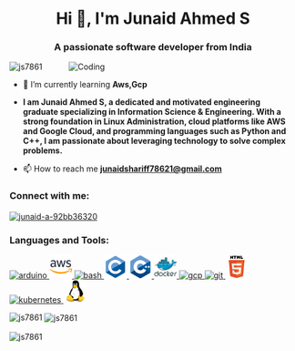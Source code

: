 <h1 align="center">Hi 👋, I'm Junaid Ahmed S</h1>
<h3 align="center">A passionate software developer from India</h3>

<img align="right" alt="Coding" width="400" src="https://media.tenor.com/GfSX-u7VGM4AAAAM/coding.gif" />


<p align="left"> <img src="https://komarev.com/ghpvc/?username=js7861&label=Profile%20views&color=0e75b6&style=flat" alt="js7861" /> </p>

- 🌱 I’m currently learning **Aws,Gcp**

- **I am Junaid Ahmed S, a dedicated and motivated engineering graduate specializing in Information Science & Engineering. With a strong foundation in Linux Administration, cloud platforms like AWS and Google Cloud, and programming languages such as Python and C++, I am passionate about leveraging technology to solve complex problems.**

- 📫 How to reach me **junaidshariff78621@gmail.com**

<h3 align="left">Connect with me:</h3>
<p align="left">
<a href="https://linkedin.com/in/junaid-a-92bb36320" target="blank"><img align="center" src="https://raw.githubusercontent.com/rahuldkjain/github-profile-readme-generator/master/src/images/icons/Social/linked-in-alt.svg" alt="junaid-a-92bb36320" height="30" width="40" /></a>
</p>

<h3 align="left">Languages and Tools:</h3>
<p align="left"> <a href="https://www.arduino.cc/" target="_blank" rel="noreferrer"> <img src="https://cdn.worldvectorlogo.com/logos/arduino-1.svg" alt="arduino" width="40" height="40"/> </a> <a href="https://aws.amazon.com" target="_blank" rel="noreferrer"> <img src="https://raw.githubusercontent.com/devicons/devicon/master/icons/amazonwebservices/amazonwebservices-original-wordmark.svg" alt="aws" width="40" height="40"/> </a> <a href="https://www.gnu.org/software/bash/" target="_blank" rel="noreferrer"> <img src="https://www.vectorlogo.zone/logos/gnu_bash/gnu_bash-icon.svg" alt="bash" width="40" height="40"/> </a> <a href="https://www.cprogramming.com/" target="_blank" rel="noreferrer"> <img src="https://raw.githubusercontent.com/devicons/devicon/master/icons/c/c-original.svg" alt="c" width="40" height="40"/> </a> <a href="https://www.w3schools.com/cpp/" target="_blank" rel="noreferrer"> <img src="https://raw.githubusercontent.com/devicons/devicon/master/icons/cplusplus/cplusplus-original.svg" alt="cplusplus" width="40" height="40"/> </a> <a href="https://www.docker.com/" target="_blank" rel="noreferrer"> <img src="https://raw.githubusercontent.com/devicons/devicon/master/icons/docker/docker-original-wordmark.svg" alt="docker" width="40" height="40"/> </a> <a href="https://cloud.google.com" target="_blank" rel="noreferrer"> <img src="https://www.vectorlogo.zone/logos/google_cloud/google_cloud-icon.svg" alt="gcp" width="40" height="40"/> </a> <a href="https://git-scm.com/" target="_blank" rel="noreferrer"> <img src="https://www.vectorlogo.zone/logos/git-scm/git-scm-icon.svg" alt="git" width="40" height="40"/> </a> <a href="https://www.w3.org/html/" target="_blank" rel="noreferrer"> <img src="https://raw.githubusercontent.com/devicons/devicon/master/icons/html5/html5-original-wordmark.svg" alt="html5" width="40" height="40"/> </a> <a href="https://kubernetes.io" target="_blank" rel="noreferrer"> <img src="https://www.vectorlogo.zone/logos/kubernetes/kubernetes-icon.svg" alt="kubernetes" width="40" height="40"/> </a> <a href="https://www.linux.org/" target="_blank" rel="noreferrer"> <img src="https://raw.githubusercontent.com/devicons/devicon/master/icons/linux/linux-original.svg" alt="linux" width="40" height="40"/> </a> </p>

<p><img align="left" src="https://github-readme-stats.vercel.app/api/top-langs?username=js7861&show_icons=true&locale=en&layout=compact" alt="js7861" /></p>

<p>&nbsp;<img align="center" src="https://github-readme-stats.vercel.app/api?username=js7861&show_icons=true&locale=en" alt="js7861" /></p>

<p><img align="center" src="https://github-readme-streak-stats.herokuapp.com/?user=js7861&" alt="js7861" /></p>

